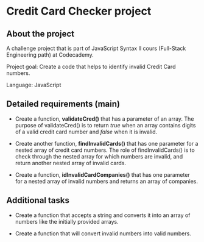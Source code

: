 # Credit Card Checker project
## About the project
A challenge project that is part of JavaScript Syntax II cours (Full-Stack Engineering path) at Codecademy.

Project goal: Create a code that helps to identify invalid Credit Card numbers.

Language: JavaScript


## Detailed requirements (main)
* Create a function, **validateCred()** that has a parameter of an array. The purpose of validateCred() is to return *true* when an array contains digits of a valid credit card number and *false* when it is invalid.

* Create another function, __findInvalidCards()__ that has one parameter for a nested array of credit card numbers. The role of findInvalidCards() is to check through the nested array for which numbers are invalid, and return another nested array of invalid cards.

* Create a function, __idInvalidCardCompanies()__ that has one parameter for a nested array of invalid numbers and returns an array of companies.


## Additional tasks
* Create a function that accepts a string and converts it into an array of numbers like the initially provided arrays.

* Create a function that will convert invalid numbers into valid numbers.
